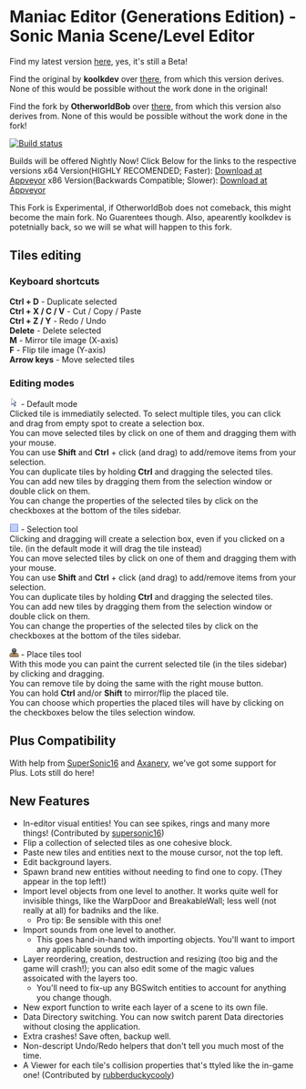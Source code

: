 # Maniac Editor (Generations Edition) - Sonic Mania Scene/Level Editor

Find my latest version [here](https://github.com/CarJem/ManiacEditor/releases/latest), yes, it's still a Beta!

Find the original by **koolkdev** over [there](https://github.com/koolkdev/ManiacEditor/releases/latest), from which this version derives. None of this would be possible without the work done in the original!

Find the fork by **OtherworldBob** over [there](https://github.com/OtherworldBob/ManiacEditor/releases/latest), from which this version also derives from. None of this would be possible without the work done in the fork!

[![Build status](https://ci.appveyor.com/api/projects/status/5afkvi67rhtv1m85?svg=true)](https://ci.appveyor.com/project/CarJem/maniaceditor-generationsedition)

Builds will be offered Nightly Now! Click Below for the links to the respective versions
x64 Version(HIGHLY RECOMENDED; Faster): [Download at Appveyor](https://ci.appveyor.com/project/CarJem/maniaceditor-generationsedition-ebcr5)
x86 Version(Backwards Compatible; Slower): [Download at Appveyor](https://ci.appveyor.com/project/CarJem/maniaceditor-generationsedition)

This Fork is Experimental, if OtherworldBob does not comeback, this might become the main fork. No Guarentees though.
Also, apearently koolkdev is potetnially back, so we will se what will happen to this fork.

## Tiles editing

### Keyboard shortcuts 
**Ctrl + D** - Duplicate selected  
**Ctrl + X / C / V** - Cut / Copy / Paste  
**Ctrl + Z / Y** - Redo / Undo  
**Delete** - Delete selected  
**M** - Mirror tile image (X-axis)  
**F** - Flip tile image (Y-axis)  
**Arrow keys** - Move selected tiles

### Editing modes
![Pointer tool](https://github.com/koolkdev/m_e_images/blob/master/pointerButton.Image.png) - Default mode  
Clicked tile is immediatily selected. To select multiple tiles, you can click and drag from empty spot to create a selection box.  
You can move selected tiles by click on one of them and dragging them with your mouse.  
You can use **Shift** and **Ctrl** + click (and drag) to add/remove items from your selection.  
You can duplicate tiles by holding **Ctrl** and dragging the selected tiles.  
You can add new tiles by dragging them from the selection window or double click on them.  
You can change the properties of the selected tiles by click on the checkboxes at the bottom of the tiles sidebar.

![Selection tool](https://github.com/koolkdev/m_e_images/blob/master/selectTool.Image.png) - Selection tool  
Clicking and dragging will create a selection box, even if you clicked on a tile. (in the default mode it will drag the tile instead)  
You can move selected tiles by click on one of them and dragging them with your mouse.  
You can use **Shift** and **Ctrl** + click (and drag) to add/remove items from your selection.  
You can duplicate tiles by holding **Ctrl** and dragging the selected tiles.  
You can add new tiles by dragging them from the selection window or double click on them.  
You can change the properties of the selected tiles by click on the checkboxes at the bottom of the tiles sidebar.

![Place tiles tool](https://github.com/koolkdev/m_e_images/blob/master/placeTilesButton.Image.png) - Place tiles tool  
With this mode you can paint the current selected tile (in the tiles sidebar) by clicking and dragging.  
You can remove tile by doing the same with the right mouse button.  
You can hold **Ctrl** and/or **Shift** to mirror/flip the placed tile.  
You can choose which properties the placed tiles will have by clicking on the checkboxes below the tiles selection window.

## Plus Compatibility
With help from [SuperSonic16](https://github.com/thesupersonic16) and [Axanery](https://www.youtube.com/channel/UCIsXoOHibP8wpjcha3bSbMQ), we've got some support for Plus.
Lots still do here!

## New Features

* In-editor visual entities! You can see spikes, rings and many more things! (Contributed by [supersonic16](https://github.com/thesupersonic16))
* Flip a collection of selected tiles as one cohesive block.
* Paste new tiles and entities next to the mouse cursor, not the top left.
* Edit background layers.
* Spawn brand new entities without needing to find one to copy. (They appear in the top left!)
* Import level objects from one level to another. It works quite well for invisible things, like the WarpDoor and BreakableWall; less well (not really at all) for badniks and the like.
  * Pro tip: Be sensible with this one!
* Import sounds from one level to another.
  * This goes hand-in-hand with importing objects. You'll want to import any applicable sounds too.
* Layer reordering, creation, destruction and resizing (too big and the game will crash!); you can also edit some of the magic values assoicated with the layers too.
  * You'll need to fix-up any BGSwitch entities to account for anything you change though.
* New export function to write each layer of a scene to its own file.
* Data Directory switching. You can now switch parent Data directories without closing the application.
* Extra crashes! Save often, backup well.
* Non-descript Undo/Redo helpers that don't tell you much most of the time.
* A Viewer for each tile's collision properties that's ttyled like the in-game one! (Contributed by [rubberduckycooly](https://github.com/Rubberduckycooly))
